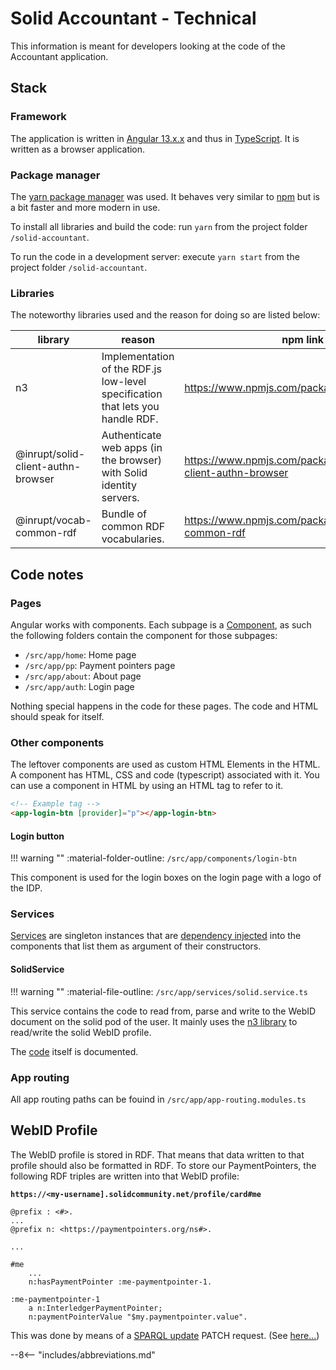 # Solid Accountant - Technical

This information is meant for developers looking at the code of the Accountant application.

## Stack

### Framework

The application is written in [Angular 13.x.x](https://angular.io) and thus in [TypeScript](https://www.typescriptlang.org/). It is written as a browser application.

### Package manager

The [yarn package manager](https://yarnpkg.com/) was used. It behaves very similar to [npm](https://docs.npmjs.com/cli/v8) but is a bit faster and more modern in use.

To install all libraries and build the code: run `yarn` from the project folder `/solid-accountant`.

To run the code in a development server: execute `yarn start` from the project folder `/solid-accountant`.

### Libraries

The noteworthy libraries used and the reason for doing so are listed below:

library |  reason | npm link
--------|---------|----------
n3 | Implementation of the RDF.js low-level specification that lets you handle RDF. | https://www.npmjs.com/package/n3
@inrupt/solid-client-authn-browser |  Authenticate web apps (in the browser) with Solid identity servers. | https://www.npmjs.com/package/@inrupt/solid-client-authn-browser
@inrupt/vocab-common-rdf |  Bundle of common RDF vocabularies. | https://www.npmjs.com/package/@inrupt/vocab-common-rdf

## Code notes

### Pages

Angular works with components. Each subpage is a [Component](https://angular.io/api/core/Component), as such the following folders contain the component for those subpages:

  * `/src/app/home`: Home page
  * `/src/app/pp`: Payment pointers page
  * `/src/app/about`: About page
  * `/src/app/auth`: Login page

Nothing special happens in the code for these pages. The code and HTML should speak for itself.

### Other components

The leftover components are used as custom HTML Elements in the HTML. A component has HTML, CSS and code (typescript) associated with it. You can use a component in HTML by using an HTML tag to refer to it.

```html
<!-- Example tag -->
<app-login-btn [provider]="p"></app-login-btn>
```

#### Login button

!!! warning ""
    :material-folder-outline: `/src/app/components/login-btn`

This component is used for the login boxes on the login page with a logo of the IDP.

### Services

[Services](https://angular.io/guide/singleton-services) are singleton instances that are [dependency injected](https://angular.io/guide/architecture-services) into the components that list them as argument of their constructors.

#### SolidService

!!! warning ""
    :material-file-outline: `/src/app/services/solid.service.ts`

This service contains the code to read from, parse and write to the WebID document on the solid pod of the user. It mainly uses the [n3 library](#libraries) to read/write the solid WebID profile.

The [code](https://github.com/KNowledgeOnWebScale/solid-web-monetization/blob/master/solid-accountant/src/app/services/solid.service.ts) itself is documented.

### App routing

All app routing paths can be fouind in `/src/app/app-routing.modules.ts`

## WebID Profile

The WebID profile is stored in RDF. That means that data written to that profile should also be formatted in RDF. To store our PaymentPointers, the following RDF triples are written into that WebID profile:

**`https://<my-username].solidcommunity.net/profile/card#me`**
```
@prefix : <#>.
...
@prefix n: <https://paymentpointers.org/ns#>.

...

#me 
    ...
    n:hasPaymentPointer :me-paymentpointer-1.

:me-paymentpointer-1 
    a n:InterledgerPaymentPointer;
    n:paymentPointerValue "$my.paymentpointer.value".

```

This was done by means of a [SPARQL update](https://www.w3.org/TR/sparql11-update/) PATCH request. (See [here...](https://github.com/solid/solid-spec/blob/master/api-rest.md#alternative-using-sparql-1))

--8<-- "includes/abbreviations.md"